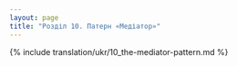 ```yaml
---
layout: page
title: "Розділ 10. Патерн «Медіатор»"
---
```


{% include translation/ukr/10_the-mediator-pattern.md %}